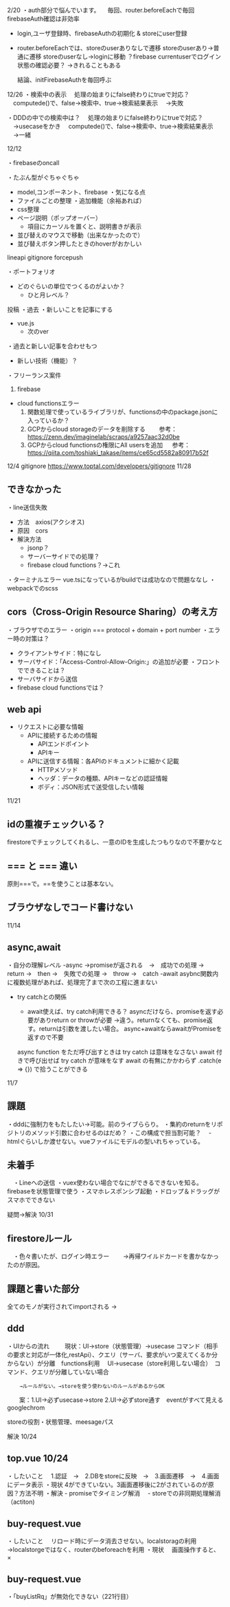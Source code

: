2/20
・auth部分で悩んでいます。
　毎回、router.beforeEachで毎回firebaseAuth確認は非効率

- login,ユーザ登録時、firebaseAuthの初期化 & storeにuser登録
- router.beforeEachでは、storeのuserありなしで遷移
  storeのuserあり→普通に遷移
  storeのuserなし→loginに移動
  ？firebase currentuserでログイン状態の確認必要？
  →きれることもある

  結論、initFirebaseAuthを毎回呼ぶ

12/26
・検索中の表示
　処理の始まりにfalse終わりにtrueで対応？
　computede()で、false→検索中、true→検索結果表示
　→失敗

・DDDの中での検索中は？
　処理の始まりにfalse終わりにtrueで対応？
　→usecaseをかき
　computede()で、false→検索中、true→検索結果表示
　→一緒

12/12

・firebaseのoncall

・たぶん型がぐちゃぐちゃ
  - model,コンポーネント、firebase
・気になる点
  - ファイルごとの整理
・追加機能（余裕あれば）
  - css整理
  - ページ説明（ポップオーバー）
    - 項目にカーソルを置くと、説明書きが表示
  - 並び替えのマウスで移動（出来なかったので）
  - 並び替えボタン押したときのhoverがおかしい

lineapi
gitignore
forcepush

・ポートフォリオ
  - どのぐらいの単位でつくるのがよいか？
    - ひと月レベル？

投稿
・過去
・新しいことを記事にする
  - vue.js
    - 次のver


・過去と新しい記事を合わせもつ

  - 新しい技術（機能）？

・フリーランス案件


1. firebase
  - cloud functionsエラー
    1. 関数処理で使っているライブラリが、functionsの中のpackage.jsonに入っているか？
    2. GCPからcloud storageのデータを削除する
   　　参考：https://zenn.dev/imaginelab/scraps/a9257aac32d0be
    3. GCPからcloud functionsの権限にAll usersを追加
    　 参考：https://qiita.com/toshiaki_takase/items/ce65cd5582a80917b52f


12/4
gitignore
https://www.toptal.com/developers/gitignore
11/28
## できなかった
・line送信失敗
  - 方法　axios(アクシオス)
  - 原因　cors 
  - 解決方法
    - jsonp？
    - サーバーサイドでの処理？
    - firebase cloud functions？→これ
  
・ターミナルエラー vue.tsになっているがbuildでは成功なので問題ななし
・webpackでのscss


## cors（Cross-Origin Resource Sharing）の考え方
・ブラウザでのエラー
・origin === protocol + domain + port number
・エラー時の対策は？
  - クライアントサイド：特になし
  - サーバサイド：「Access-Control-Allow-Origin:」の追加が必要
・フロントでできることは？
  - サーバサイドから送信
  - firebase cloud functionsでは？

## web api
- リクエストに必要な情報
  - APIに接続するための情報
    - APIエンドポイント
    - APIキー
  - APIに送信する情報：各APIのドキュメントに細かく記載
    - HTTPメソッド
    - ヘッダ：データの種類、APIキーなどの認証情報
    - ボディ：JSON形式で送受信したい情報


11/21
## idの重複チェックいる？
firestoreでチェックしてくれるし、一意のIDを生成したつもりなので不要かなと

## === と === 違い
原則===で。==を使うことは基本ない。

## ブラウザなしでコード書けない

11/14　
## async,await
  ・自分の理解レベル
    -async →promiseが返される　→　成功での処理 →　return →　then
                              →　失敗での処理 →　throw  →　catch
    -await asybnc関数内に複数処理があれば、処理完了まで次の工程に進まない
  - try catchとの関係
    - await使えば、try catch利用できる？
    asyncだけなら、promiseを返す必要がありreturn or throwが必要
    →違う。returnなくても、promise返す。returnは引数を渡したい場合。
    async+awaitならawaitがPromiseを返すので不要

    async function をただ呼び出すときは try catch は意味をなさない
    await 付きで呼び出せば try catch が意味をなす
    await の有無にかかわらず .catch(e => {}) で拾うことができる

11/7
## 課題
  ・dddに強制力をもたしたい→可能。前のライブららり。
  ・集約のreturnをリポジトリのメソッド引数に合わせるのはだめ？
  ・この構成で担当割可能？
  　- htmlぐらいしか渡せない。vueファイルにモデルの型いれちゃっている。


## 未着手
　・Lineへの送信
  ・vuex使わない場合でなにができるできないを知る。firebaseを状態管理で使う
  ・スマホレスポンシブ起動
  ・ドロップ＆ドラッグがスマホでできない



疑問→解決 10/31
## firestoreルール
　・色々書いたが、ログイン時エラー
　　→再帰ワイルドカードを書かなかったのが原因。

## 課題と書いた部分
全てのモノが実行されてimportされる
→

## ddd
  ・UIからの流れ
  　
  　現状：UI→store（状態管理）→usecase コマンド（相手の要求と対応が一体化,restApi）、クエリ（サーバ、要求がいつ変えてくるか分からない）が分離　functions利用
         　UI→usecase（store利用しない場合）　コマンド、クエリが分離していない場合

        →ルールがない。→storeを使う使わないのルールがあるからOK
　　案：1.UI→必ずusecase→store
       2.UI→必ずstore通す　eventがすべて見えるgooglechrom

storeの役割・状態管理、meesageパス






解決 10/24
## top.vue 10/24
  ・したいこと
  　1.認証　→　2.DBをstoreに反映　→　3.画面遷移　→　4.画面にデータ表示
  ・現状
    4ができていない。3画面遷移後に2がされているのが原因？方法不明
  ・解決
    - promiseでタイミング解消
  　- storeでの非同期処理解消（actiton)

## buy-request.vue
  ・したいこと
  　リロード時にデータ消去させない。localstoragの利用
    →localstorgeではなく、routerのbeforeachを利用
  ・現状
  　画面操作すると、×

## buy-request.vue
  ・「buyListRq」が無効化できない（221行目）

